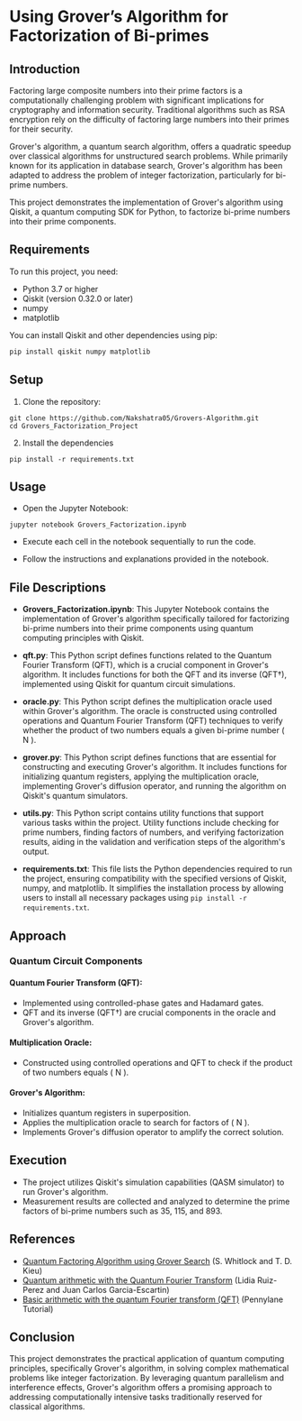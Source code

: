 # Using Grover’s Algorithm for Factorization of Bi-primes

## Introduction

Factoring large composite numbers into their prime factors is a computationally challenging problem with significant implications for cryptography and information security. Traditional algorithms such as RSA encryption rely on the difficulty of factoring large numbers into their primes for their security.

Grover's algorithm, a quantum search algorithm, offers a quadratic speedup over classical algorithms for unstructured search problems. While primarily known for its application in database search, Grover's algorithm has been adapted to address the problem of integer factorization, particularly for bi-prime numbers.

This project demonstrates the implementation of Grover's algorithm using Qiskit, a quantum computing SDK for Python, to factorize bi-prime numbers into their prime components.

## Requirements

To run this project, you need:
- Python 3.7 or higher
- Qiskit (version 0.32.0 or later)
- numpy
- matplotlib

You can install Qiskit and other dependencies using pip:
```bash
pip install qiskit numpy matplotlib
```

## Setup

1. Clone the repository:

```
git clone https://github.com/Nakshatra05/Grovers-Algorithm.git
cd Grovers_Factorization_Project
```

2. Install the dependencies

```
pip install -r requirements.txt
```

## Usage

- Open the Jupyter Notebook:

```
jupyter notebook Grovers_Factorization.ipynb
```

- Execute each cell in the notebook sequentially to run the code.

- Follow the instructions and explanations provided in the notebook.

## File Descriptions

- **Grovers_Factorization.ipynb**: This Jupyter Notebook contains the implementation of Grover's algorithm specifically tailored for factorizing bi-prime numbers into their prime components using quantum computing principles with Qiskit.

- **qft.py**: This Python script defines functions related to the Quantum Fourier Transform (QFT), which is a crucial component in Grover's algorithm. It includes functions for both the QFT and its inverse (QFT†), implemented using Qiskit for quantum circuit simulations.

- **oracle.py**: This Python script defines the multiplication oracle used within Grover's algorithm. The oracle is constructed using controlled operations and Quantum Fourier Transform (QFT) techniques to verify whether the product of two numbers equals a given bi-prime number \( N \).

- **grover.py**: This Python script defines functions that are essential for constructing and executing Grover's algorithm. It includes functions for initializing quantum registers, applying the multiplication oracle, implementing Grover's diffusion operator, and running the algorithm on Qiskit's quantum simulators.

- **utils.py**: This Python script contains utility functions that support various tasks within the project. Utility functions include checking for prime numbers, finding factors of numbers, and verifying factorization results, aiding in the validation and verification steps of the algorithm's output.

- **requirements.txt**: This file lists the Python dependencies required to run the project, ensuring compatibility with the specified versions of Qiskit, numpy, and matplotlib. It simplifies the installation process by allowing users to install all necessary packages using `pip install -r requirements.txt`.

## Approach

### Quantum Circuit Components

#### Quantum Fourier Transform (QFT):
- Implemented using controlled-phase gates and Hadamard gates.
- QFT and its inverse (QFT†) are crucial components in the oracle and Grover's algorithm.

#### Multiplication Oracle:
- Constructed using controlled operations and QFT to check if the product of two numbers equals \( N \).

#### Grover's Algorithm:
- Initializes quantum registers in superposition.
- Applies the multiplication oracle to search for factors of \( N \).
- Implements Grover's diffusion operator to amplify the correct solution.

## Execution

- The project utilizes Qiskit's simulation capabilities (QASM simulator) to run Grover's algorithm.
- Measurement results are collected and analyzed to determine the prime factors of bi-prime numbers such as 35, 115, and 893.

## References

- [Quantum Factoring Algorithm using Grover Search](https://arxiv.org/abs/2312.10054) (S. Whitlock and T. D. Kieu)
- [Quantum arithmetic with the Quantum Fourier Transform](https://arxiv.org/abs/1411.5949) (Lidia Ruiz-Perez and Juan Carlos Garcia-Escartin)
- [Basic arithmetic with the quantum Fourier transform (QFT)](https://pennylane.ai/qml/demos/tutorial_qft_arithmetics/) (Pennylane Tutorial)

## Conclusion

This project demonstrates the practical application of quantum computing principles, specifically Grover's algorithm, in solving complex mathematical problems like integer factorization. By leveraging quantum parallelism and interference effects, Grover's algorithm offers a promising approach to addressing computationally intensive tasks traditionally reserved for classical algorithms.
